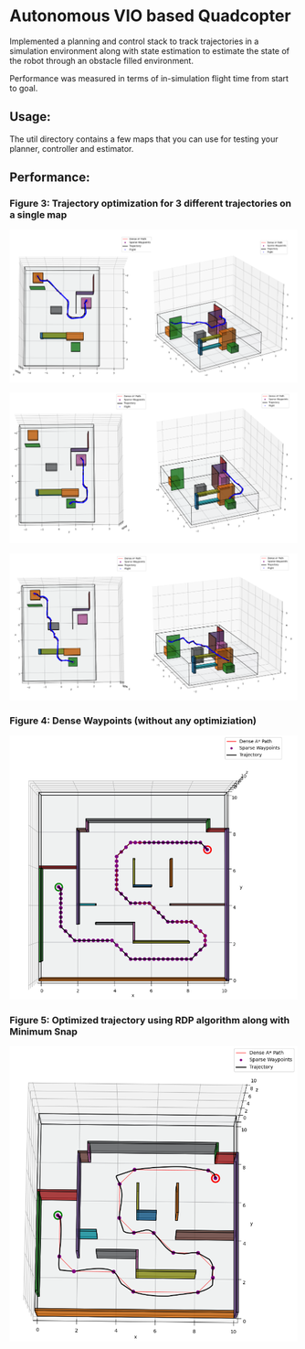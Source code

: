 # Autonomous VIO based Quadcopter
<p>Implemented a planning and control stack to track trajectories in a simulation environment along with state estimation to estimate the state of the robot through an obstacle filled environment.</p>
<p>Performance was measured in terms of in-simulation flight time from start to goal. </p>

## Usage:
<p>The util directory contains a few maps that you can use for testing your planner, controller and
estimator. </p>



## Performance:

### Figure 3: Trajectory optimization for 3 different trajectories on a single map
<img src=project3/Images/1.png > <p></p>
<img src=project3/Images/2.png > <p></p>
<img src=project3/Images/3.png > <p></p>

### Figure 4: Dense Waypoints (without any optimiziation)
<img src=project3/Images/4.png > <p></p>

### Figure 5: Optimized trajectory using RDP algorithm along with Minimum Snap
<img src=project3/Images/5.png > <p></p>

